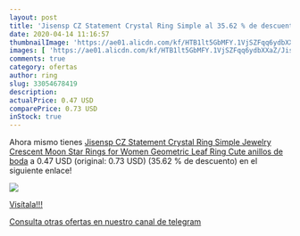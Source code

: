 ```yaml
---
layout: post
title: 'Jisensp CZ Statement Crystal Ring Simple al 35.62 % de descuento'
date: 2020-04-14 11:16:57
thumbnailImage: 'https://ae01.alicdn.com/kf/HTB1lt5GbMFY.1VjSZFqq6ydbXXaZ/Jisensp-CZ-Statement-Crystal-Ring-Simple-Jewelry-Crescent-Moon-Star-Rings-for-Women-Geometric-Leaf-Ring.jpg_350x350._SL200_.jpg'
images: [ 'https://ae01.alicdn.com/kf/HTB1lt5GbMFY.1VjSZFqq6ydbXXaZ/Jisensp-CZ-Statement-Crystal-Ring-Simple-Jewelry-Crescent-Moon-Star-Rings-for-Women-Geometric-Leaf-Ring.jpg_350x350._SL200_.jpg' ]
comments: true
category: ofertas
author: ring
slug: 33054678419
description:
actualPrice: 0.47 USD
comparePrice: 0.73 USD
inStock: true
---
```


Ahora mismo tienes [Jisensp CZ Statement Crystal Ring Simple Jewelry Crescent Moon Star Rings for Women Geometric Leaf Ring Cute anillos de boda](https://www.amazon.com/dp/33054678419/?tag=redken08-20) a 0.47 USD (original: 0.73 USD) (35.62 %  de descuento) en el siguiente enlace!

[![](https://ae01.alicdn.com/kf/HTB1lt5GbMFY.1VjSZFqq6ydbXXaZ/Jisensp-CZ-Statement-Crystal-Ring-Simple-Jewelry-Crescent-Moon-Star-Rings-for-Women-Geometric-Leaf-Ring.jpg_350x350._SL200_.jpg)](https://www.amazon.com/dp/33054678419/?tag=redken08-20)

[Visítala!!!](https://www.amazon.com/dp/33054678419/?tag=redken08-20)

[Consulta otras ofertas en nuestro canal de telegram](https://t.me/s/ofertas25)
